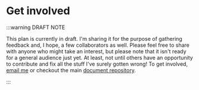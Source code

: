 # Get involved
:::warning DRAFT NOTE

This plan is currently in draft. I'm sharing it for the purpose of gathering feedback and, I hope, a few collaborators as well. Please feel free to share with anyone who might take an interest, but please note that it isn't ready for a general audience just yet. At least, not until others have an opportunity to contribute and fix all the stuff I've surely gotten wrong! To get involved, [email me] or checkout the main [document repository].

:::

[email me]: mailto:jamie@jgaehring.com
[document repository]: https://github.com/runrig-coop/draft-proposal
